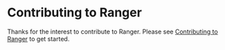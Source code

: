 # Contributing to Ranger

Thanks for the interest to contribute to Ranger. Please see [Contributing to Ranger](https://ranger.com/docs/ranger/v2.x/en/contributing/) to get started.
